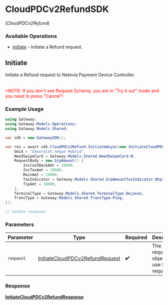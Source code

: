 # CloudPDCv2RefundSDK
(*CloudPDCv2Refund*)

### Available Operations

* [Initiate](#initiate) - Initiate a Refund request.

## Initiate

Initiate a Refund request to Netevia Payment Device Controller.   
<br><br><span style="color:red">*NOTE: If you don't see Request Schema, you are in "Try it out" mode and you need to press "Cancel"!</span>


### Example Usage

```csharp
using Gateway;
using Gateway.Models.Operations;
using Gateway.Models.Shared;

var sdk = new GatewaySDK();

var res = await sdk.CloudPDCv2Refund.InitiateAsync(new InitiateCloudPDCv2RefundRequest() {
    Gmid = "Chevrolet neque Hybrid",
    NeedSwipeCard = Gateway.Models.Shared.NeedSwipeCard.N,
    RequestBody = new GrpAmount() {
        IncCashBackAmt = 10000,
        IncTaxAmt = 10000,
        MainAmt = 10000,
        TaxIndicator = Gateway.Models.Shared.GrpAmountTaxIndicator.Ntprvd,
        TipAmt = 10000,
    },
    TerminalType = Gateway.Models.Shared.TerminalType.Dejavoo,
    TransType = Gateway.Models.Shared.TransType.Ping,
});

// handle response
```

### Parameters

| Parameter                                                                                     | Type                                                                                          | Required                                                                                      | Description                                                                                   |
| --------------------------------------------------------------------------------------------- | --------------------------------------------------------------------------------------------- | --------------------------------------------------------------------------------------------- | --------------------------------------------------------------------------------------------- |
| `request`                                                                                     | [InitiateCloudPDCv2RefundRequest](../../models/operations/InitiateCloudPDCv2RefundRequest.md) | :heavy_check_mark:                                                                            | The request object to use for the request.                                                    |


### Response

**[InitiateCloudPDCv2RefundResponse](../../models/operations/InitiateCloudPDCv2RefundResponse.md)**

